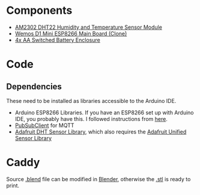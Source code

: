 # Components

* [AM2302 DHT22 Humidity and Temperature Sensor Module](https://www.aliexpress.com/item/High-Precision-AM2302-DHT22-Digital-Temperature-Humidity-Sensor-Module-For-arduino-Uno-R3/32759158558.html)
* [Wemos D1 Mini ESP8266 Main Board (Clone)](https://www.jaycar.com.au/wifi-mini-esp8266-main-board/p/XC3802)
* [4x AA Switched Battery Enclosure](https://www.jaycar.com.au/4aa-switched-battery-enclosure/p/PH9282)

# Code
## Dependencies
These need to be installed as libraries accessible to the Arduino IDE.
* Arduino ESP8266 Libraries. If you have an ESP8266 set up with Arduino IDE, you probably have this. I followed instructions from [here](https://www.jaycar.com.au/medias/sys_master/images/9205492940830/XC3802-manualMain.pdf).
* [PubSubClient](https://github.com/knolleary/pubsubclient) for MQTT
* [Adafruit DHT Sensor Library](https://github.com/adafruit/DHT-sensor-library/), which also requires the [Adafruit Unified Sensor Library](https://github.com/adafruit/Adafruit_Sensor)

# Caddy
Source [.blend](clothesline-caddy.blend) file can be modified in [Blender](https://blender.org), otherwise the [.stl](clothesline-caddy.stl) is ready to print.
